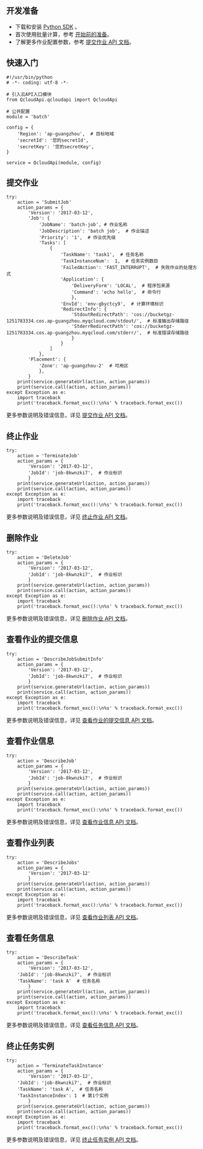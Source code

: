 ## 开发准备
- 下载和安装 [Python SDK](https://intl.cloud.tencent.com/document/product/494/7244) 。
- 首次使用批量计算，参考 [开始前的准备](https://intl.cloud.tencent.com/document/product/599/10807)。
- 了解更多作业配置参数，参考 [提交作业 API 文档](https://intl.cloud.tencent.com/document/product/599/30549)。

## 快速入门

```
#!/usr/bin/python
# -*- coding: utf-8 -*-

# 引入云API入口模块
from QcloudApi.qcloudapi import QcloudApi

# 公共配置
module = 'batch'

config = {
    'Region': 'ap-guangzhou',  # 目标地域
    'secretId': '您的secretId',
    'secretKey': '您的secretKey',
}

service = QcloudApi(module, config)
```

## 提交作业

```
try:
    action = 'SubmitJob'
    action_params = {
        'Version': '2017-03-12',
        'Job': {
            'JobName': 'batch-job', # 作业名称
            'JobDescription': 'batch job',  # 作业描述
            'Priority': '1',  # 作业优先级
            'Tasks': [
                {
                    'TaskName': 'task1',  # 任务名称
                    'TaskInstanceNum':  1,  # 任务实例数目
                    'FailedAction': 'FAST_INTERRUPT',  # 失败作业的处理方式
                    'Application': {
                        'DeliveryForm': 'LOCAL',  # 程序包来源
                        'Command': 'echo hello',  # 命令行
                        },
                    'EnvId': 'env-gbyctcy9',  # 计算环境标识
                    'RedirectInfo': {
                        'StdoutRedirectPath': 'cos://bucketgz-1251783334.cos.ap-guangzhou.myqcloud.com/stdout/',  # 标准输出存储路径
                        'StderrRedirectPath': 'cos://bucketgz-1251783334.cos.ap-guangzhou.myqcloud.com/stderr/',  # 标准错误存储路径
                        }
                    }
                ]
            },
        'Placement': {
            'Zone': 'ap-guangzhou-2'  # 可用区
            },
        }
    print(service.generateUrl(action, action_params))
    print(service.call(action, action_params))
except Exception as e:
    import traceback
    print('traceback.format_exc():\n%s' % traceback.format_exc())
```
更多参数说明及错误信息，详见 [提交作业 API 文档](https://intl.cloud.tencent.com/document/product/599/30549)。

## 终止作业

```
try:
    action = 'TerminateJob'
    action_params = {
        'Version': '2017-03-12',
        'JobId': 'job-8kwnzki7',  # 作业标识
        }
    print(service.generateUrl(action, action_params))
    print(service.call(action, action_params))
except Exception as e:
    import traceback
    print('traceback.format_exc():\n%s' % traceback.format_exc())
```
更多参数说明及错误信息，详见 [终止作业 API 文档](https://intl.cloud.tencent.com/document/product/599/30547)。

## 删除作业

```
try:
    action = 'DeleteJob'
    action_params = {
        'Version': '2017-03-12',
        'JobId': 'job-8kwnzki7',  # 作业标识
        }
    print(service.generateUrl(action, action_params))
    print(service.call(action, action_params))
except Exception as e:
    import traceback
    print('traceback.format_exc():\n%s' % traceback.format_exc())
```
更多参数说明及错误信息，详见 [删除作业 API 文档](https://intl.cloud.tencent.com/document/product/599/30563)。

## 查看作业的提交信息

```
try:
    action = 'DescribeJobSubmitInfo'
    action_params = {
        'Version': '2017-03-12',
        'JobId': 'job-8kwnzki7',  # 作业标识
        }
    print(service.generateUrl(action, action_params))
    print(service.call(action, action_params))
except Exception as e:
    import traceback
    print('traceback.format_exc():\n%s' % traceback.format_exc())
```
更多参数说明及错误信息，详见 [查看作业的提交信息 API 文档](https://intl.cloud.tencent.com/document/product/599/30559)。

## 查看作业信息

```
try:
    action = 'DescribeJob'
    action_params = {
        'Version': '2017-03-12',
        'JobId': 'job-8kwnzki7',  # 作业标识
        }
    print(service.generateUrl(action, action_params))
    print(service.call(action, action_params))
except Exception as e:
    import traceback
    print('traceback.format_exc():\n%s' % traceback.format_exc())
```
更多参数说明及错误信息，详见 [查看作业信息 API 文档](https://intl.cloud.tencent.com/document/product/599/30559)。

## 查看作业列表

```
try:
    action = 'DescribeJobs'
    action_params = {
        'Version': '2017-03-12'
        }
    print(service.generateUrl(action, action_params))
    print(service.call(action, action_params))
except Exception as e:
    import traceback
    print('traceback.format_exc():\n%s' % traceback.format_exc())
```
更多参数说明及错误信息，详见 [查看作业列表 API 文档](https://intl.cloud.tencent.com/document/product/599/30559)。

## 查看任务信息

```
try:
    action = 'DescribeTask'
    action_params = {
        'Version': '2017-03-12',
	'JobId': 'job-8kwnzki7',  # 作业标识
	'TaskName': 'task A'  # 任务名称
        }
    print(service.generateUrl(action, action_params))
    print(service.call(action, action_params))
except Exception as e:
    import traceback
    print('traceback.format_exc():\n%s' % traceback.format_exc())
```
更多参数说明及错误信息，详见 [查看任务信息 API 文档](https://intl.cloud.tencent.com/document/product/599/30555)。

## 终止任务实例

```
try:
    action = 'TerminateTaskInstance'
    action_params = {
        'Version': '2017-03-12',
	'JobId': 'job-8kwnzki7',  # 作业标识
	'TaskName': 'task A',  # 任务名称
	'TaskInstanceIndex': 1  # 第1个实例
        }
    print(service.generateUrl(action, action_params))
    print(service.call(action, action_params))
except Exception as e:
    import traceback
    print('traceback.format_exc():\n%s' % traceback.format_exc())
```
更多参数说明及错误信息，详见 [终止任务实例 API 文档](https://intl.cloud.tencent.com/document/product/599/30489)。
